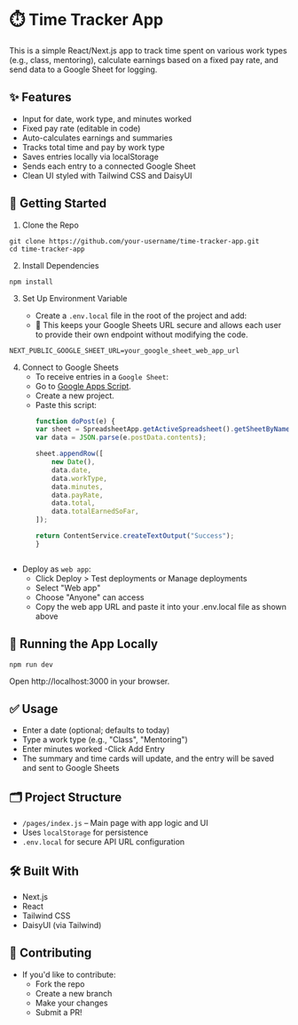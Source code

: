 # ⏱️ Time Tracker App

This is a simple React/Next.js app to track time spent on various work types (e.g., class, mentoring), calculate earnings based on a fixed pay rate, and send data to a Google Sheet for logging.

## ✨ Features
- Input for date, work type, and minutes worked
- Fixed pay rate (editable in code)
- Auto-calculates earnings and summaries
- Tracks total time and pay by work type
- Saves entries locally via localStorage
- Sends each entry to a connected Google Sheet
- Clean UI styled with Tailwind CSS and DaisyUI

## 🚀 Getting Started
1. Clone the Repo
```
git clone https://github.com/your-username/time-tracker-app.git
cd time-tracker-app
```
2. Install Dependencies
```
npm install
```
3. Set Up Environment Variable

    - Create a `.env.local` file in the root of the project and add:
    -  🔐 This keeps your Google Sheets URL secure and allows each user to provide their own endpoint without modifying the code.
```
NEXT_PUBLIC_GOOGLE_SHEET_URL=your_google_sheet_web_app_url
```
4. Connect to Google Sheets
    - To receive entries in a `Google Sheet`:
    * Go to [Google Apps Script](https://script.google.com/home).
    * Create a new project.
    * Paste this script:
        ```js
        function doPost(e) {
        var sheet = SpreadsheetApp.getActiveSpreadsheet().getSheetByName("Sheet1"); // or your sheet name
        var data = JSON.parse(e.postData.contents);

        sheet.appendRow([
            new Date(),
            data.date,
            data.workType,
            data.minutes,
            data.payRate,
            data.total,
            data.totalEarnedSoFar,
        ]);

        return ContentService.createTextOutput("Success");
        }
    ```
- Deploy as `web app`:
    - Click Deploy > Test deployments or Manage deployments
    - Select "Web app"
    - Choose "Anyone" can access
    - Copy the web app URL and paste it into your .env.local file as shown above

## 🧪 Running the App Locally
```
npm run dev
```
Open http://localhost:3000 in your browser.
## ✅ Usage
- Enter a date (optional; defaults to today)
- Type a work type (e.g., "Class", "Mentoring")
- Enter minutes worked
-Click Add Entry
- The summary and time cards will update, and the entry will be saved and sent to Google Sheets

## 🗂️ Project Structure
- `/pages/index.js` – Main page with app logic and UI
- Uses `localStorage` for persistence
- `.env.local` for secure API URL configuration

## 🛠️ Built With
- Next.js
- React
- Tailwind CSS
- DaisyUI (via Tailwind)

## 🙌 Contributing
- If you'd like to contribute:
    * Fork the repo
    * Create a new branch
    * Make your changes
    * Submit a PR!

<!-- ## 🧾 License

This project is open source and available under the MIT License. -->